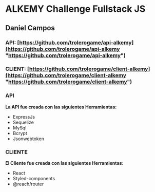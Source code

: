 # ALKEMY Challenge Fullstack JS

## Daniel Campos

### API: [https://github.com/trolerogame/api-alkemy](https://github.com/trolerogame/api-alkemy "https://github.com/trolerogame/api-alkemy")

### CLIENT: [https://github.com/trolerogame/client-alkemy](https://github.com/trolerogame/client-alkemy "https://github.com/trolerogame/client-alkemy")


### API
**La API fue creada con las siguientes Herramientas:**

* ExpressJs 
* Sequelize
* MySql
* Bcrypt
* Jsonwebtoken


### CLIENTE
**El Cliente fue creada con las siguientes Herramientas:**

* React
* Styled-components
* @reach/router
